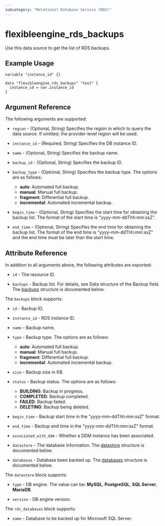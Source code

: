 ```yaml
---
subcategory: "Relational Database Service (RDS)"
---
```


# flexibleengine_rds_backups

Use this data source to get the list of RDS backups.

## Example Usage

```hcl
variable "instance_id" {}

data "flexibleengine_rds_backups" "test" {
  instance_id = var.instance_id
}
```

## Argument Reference

The following arguments are supported:

* `region` - (Optional, String) Specifies the region in which to query the data source.
  If omitted, the provider-level region will be used.

* `instance_id` - (Required, String) Specifies the DB instance ID.

* `name` - (Optional, String) Specifies the backup name.

* `backup_id` - (Optional, String) Specifies the backup ID.

* `backup_type` - (Optional, String) Specifies the backup type. The options are as follows:
  - **auto**: Automated full backup.
  - **manual**: Manual full backup.
  - **fragment**: Differential full backup.
  - **incremental**: Automated incremental backup.

* `begin_time` - (Optional, String) Specifies the start time for obtaining the backup list.
  The format of the start time is "yyyy-mm-ddThh:mm:ssZ".

* `end_time` - (Optional, String) Specifies the end time for obtaining the backup list.
  The format of the end time is "yyyy-mm-ddThh:mm:ssZ" and the end time must be later than the start time.

## Attribute Reference

In addition to all arguments above, the following attributes are exported:

* `id` - The resource ID.

* `backups` - Backup list. For details, see Data structure of the Backup field.
  The [backups](#rds_backups) structure is documented below.

<a name="rds_backups"></a>
The `backups` block supports:

* `id` - Backup ID.

* `instance_id` - RDS instance ID.

* `name` - Backup name.

* `type` - Backup type. The options are as follows:
  - **auto**: Automated full backup.
  - **manual**: Manual full backup.
  - **fragment**: Differential full backup.
  - **incremental**: Automated incremental backup.

* `size` - Backup size in KB.

* `status` - Backup status. The options are as follows:
  - **BUILDING**: Backup in progress.
  - **COMPLETED**: Backup completed.
  - **FAILED**: Backup failed.
  - **DELETING**: Backup being deleted.

* `begin_time` - Backup start time in the "yyyy-mm-ddThh:mm:ssZ" format.

* `end_time` - Backup end time in the "yyyy-mm-ddThh:mm:ssZ" format.

* `associated_with_ddm` - Whether a DDM instance has been associated.

* `datastore` - The database information. The [datastore](#rds_datastore) structure is documented below.

* `databases` - Database been backed up. The [databases](#rds_databases) structure is documented below.

<a name="rds_datastore"></a>
The `datastore` block supports:

* `type` - DB engine. The value can be: **MySQL**, **PostgreSQL**, **SQL Server**, **MariaDB**.

* `version` - DB engine version.

<a name="rds_databases"></a>
The `rds_databases` block supports:

* `name` - Database to be backed up for Microsoft SQL Server.
